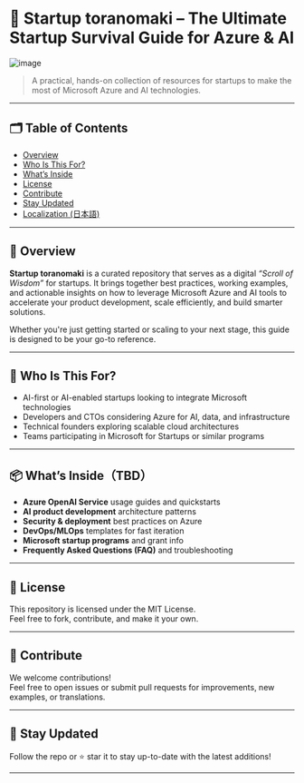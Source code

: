 # 🐯 Startup toranomaki – The Ultimate Startup Survival Guide for Azure & AI
![image](https://github.com/user-attachments/assets/614d7a71-6d9b-43a7-bab3-9886fcb26371)

> A practical, hands-on collection of resources for startups to make the most of Microsoft Azure and AI technologies.

---

## 🗂️ Table of Contents

- [Overview](#-overview)
- [Who Is This For?](#-who-is-this-for)
- [What’s Inside](#-whats-insidetbd)
- [License](#-license)
- [Contribute](#-contribute)
- [Stay Updated](#-stay-updated)
- [Localization (日本語)](./Localization/ja_jp/README.md)

---

## 📘 Overview

**Startup toranomaki** is a curated repository that serves as a digital *“Scroll of Wisdom”* for startups. It brings together best practices, working examples, and actionable insights on how to leverage Microsoft Azure and AI tools to accelerate your product development, scale efficiently, and build smarter solutions.

Whether you're just getting started or scaling to your next stage, this guide is designed to be your go-to reference.

---

## 🚀 Who Is This For?

- AI-first or AI-enabled startups looking to integrate Microsoft technologies
- Developers and CTOs considering Azure for AI, data, and infrastructure
- Technical founders exploring scalable cloud architectures
- Teams participating in Microsoft for Startups or similar programs

---

## 📦 What’s Inside（TBD）

- **Azure OpenAI Service** usage guides and quickstarts  
- **AI product development** architecture patterns  
- **Security & deployment** best practices on Azure  
- **DevOps/MLOps** templates for fast iteration  
- **Microsoft startup programs** and grant info  
- **Frequently Asked Questions (FAQ)** and troubleshooting

---

## 📄 License

This repository is licensed under the MIT License.  
Feel free to fork, contribute, and make it your own.

---

## 📨 Contribute

We welcome contributions!  
Feel free to open issues or submit pull requests for improvements, new examples, or translations.

---

## 🙌 Stay Updated

Follow the repo or ⭐️ star it to stay up-to-date with the latest additions!

---


